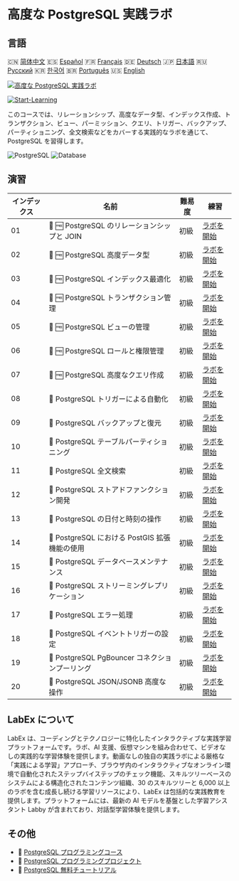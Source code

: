 # 高度な PostgreSQL 実践ラボ

## 言語

🇨🇳 [简体中文](README_zh.md) 🇪🇸 [Español](README_es.md) 🇫🇷 [Français](README_fr.md) 🇩🇪 [Deutsch](README_de.md) 🇯🇵 [日本語](README_ja.md) 🇷🇺 [Русский](README_ru.md) 🇰🇷 [한국어](README_ko.md) 🇧🇷 [Português](README_pt.md) 🇺🇸 [English](README.md) 

[![高度な PostgreSQL 実践ラボ](https://cover-creator.labex.io/advanced-postgresql-practical-labs.png?lang=ja)](https://labex.io/ja/courses/advanced-postgresql-practical-labs)

[![Start-Learning](https://img.shields.io/badge/Start-Learning-whitesmoke?style=for-the-badge)](https://labex.io/ja/courses/advanced-postgresql-practical-labs)

このコースでは、リレーションシップ、高度なデータ型、インデックス作成、トランザクション、ビュー、パーミッション、クエリ、トリガー、バックアップ、パーティショニング、全文検索などをカバーする実践的なラボを通じて、PostgreSQL を習得します。

![PostgreSQL](https://img.shields.io/badge/PostgreSQL-whitesmoke?style=for-the-badge&logo=postgresql)
![Database](https://img.shields.io/badge/Database-whitesmoke?style=for-the-badge&logo=database)


## 演習

|   インデックス | 名前                                            | 難易度   | 練習                                                                                                                               |
|----------------|-------------------------------------------------|----------|------------------------------------------------------------------------------------------------------------------------------------|
|             01 | 📖 🆓 PostgreSQL のリレーションシップと JOIN    | 初級     | <a target='_blank' href='https://labex.io/ja/tutorials/postgresql-postgresql-relationships-and-joins-550959'>ラボを開始</a>        |
|             02 | 📖 🆓 PostgreSQL 高度データ型                   | 初級     | <a target='_blank' href='https://labex.io/ja/tutorials/postgresql-postgresql-advanced-data-types-550947'>ラボを開始</a>            |
|             03 | 📖 🆓 PostgreSQL インデックス最適化             | 初級     | <a target='_blank' href='https://labex.io/ja/tutorials/postgresql-postgresql-index-optimization-550955'>ラボを開始</a>             |
|             04 | 📖 🆓 PostgreSQL トランザクション管理           | 初級     | <a target='_blank' href='https://labex.io/ja/tutorials/postgresql-postgresql-transaction-management-550964'>ラボを開始</a>         |
|             05 | 📖 🆓 PostgreSQL ビューの管理                   | 初級     | <a target='_blank' href='https://labex.io/ja/tutorials/postgresql-postgresql-views-management-550966'>ラボを開始</a>               |
|             06 | 📖 🆓 PostgreSQL ロールと権限管理               | 初級     | <a target='_blank' href='https://labex.io/ja/tutorials/postgresql-postgresql-role-and-permission-management-550960'>ラボを開始</a> |
|             07 | 📖 🆓 PostgreSQL 高度なクエリ作成               | 初級     | <a target='_blank' href='https://labex.io/ja/tutorials/postgresql-postgresql-advanced-query-writing-550948'>ラボを開始</a>         |
|             08 | 📖  PostgreSQL トリガーによる自動化             | 初級     | <a target='_blank' href='https://labex.io/ja/tutorials/postgresql-postgresql-trigger-automation-550965'>ラボを開始</a>             |
|             09 | 📖  PostgreSQL バックアップと復元               | 初級     | <a target='_blank' href='https://labex.io/ja/tutorials/postgresql-postgresql-backup-and-restore-550949'>ラボを開始</a>             |
|             10 | 📖  PostgreSQL テーブルパーティショニング       | 初級     | <a target='_blank' href='https://labex.io/ja/tutorials/postgresql-postgresql-table-partitioning-550963'>ラボを開始</a>             |
|             11 | 📖  PostgreSQL 全文検索                         | 初級     | <a target='_blank' href='https://labex.io/ja/tutorials/postgresql-postgresql-full-text-search-550954'>ラボを開始</a>               |
|             12 | 📖  PostgreSQL ストアドファンクション開発       | 初級     | <a target='_blank' href='https://labex.io/ja/tutorials/postgresql-postgresql-stored-function-development-550961'>ラボを開始</a>    |
|             13 | 📖  PostgreSQL の日付と時刻の操作               | 初級     | <a target='_blank' href='https://labex.io/ja/tutorials/postgresql-postgresql-date-and-time-operations-550951'>ラボを開始</a>       |
|             14 | 📖  PostgreSQL における PostGIS 拡張機能の使用  | 初級     | <a target='_blank' href='https://labex.io/ja/tutorials/postgresql-using-the-postgis-extension-in-postgresql-550958'>ラボを開始</a> |
|             15 | 📖  PostgreSQL データベースメンテナンス         | 初級     | <a target='_blank' href='https://labex.io/ja/tutorials/postgresql-postgresql-database-maintenance-550950'>ラボを開始</a>           |
|             16 | 📖  PostgreSQL ストリーミングレプリケーション   | 初級     | <a target='_blank' href='https://labex.io/ja/tutorials/postgresql-postgresql-streaming-replication-550962'>ラボを開始</a>          |
|             17 | 📖  PostgreSQL エラー処理                       | 初級     | <a target='_blank' href='https://labex.io/ja/tutorials/postgresql-postgresql-error-handling-550952'>ラボを開始</a>                 |
|             18 | 📖  PostgreSQL イベントトリガーの設定           | 初級     | <a target='_blank' href='https://labex.io/ja/tutorials/postgresql-postgresql-event-trigger-setup-550953'>ラボを開始</a>            |
|             19 | 📖  PostgreSQL PgBouncer コネクションプーリング | 初級     | <a target='_blank' href='https://labex.io/ja/tutorials/postgresql-postgresql-pgbouncer-connection-pooling-550957'>ラボを開始</a>   |
|             20 | 📖  PostgreSQL JSON/JSONB 高度な操作            | 初級     | <a target='_blank' href='https://labex.io/ja/tutorials/postgresql-postgresql-json-jsonb-advanced-operations-550956'>ラボを開始</a> |

## LabEx について

LabEx は、コーディングとテクノロジーに特化したインタラクティブな実践学習プラットフォームです。ラボ、AI 支援、仮想マシンを組み合わせて、ビデオなしの実践的な学習体験を提供します。動画なしの独自の実践ラボによる厳格な「実践による学習」アプローチ、ブラウザ内のインタラクティブなオンライン環境で自動化されたステップバイステップのチェック機能、スキルツリーベースのシステムによる構造化されたコンテンツ組織、30 のスキルツリーと 6,000 以上のラボを含む成長し続ける学習リソースにより、LabEx は包括的な実践教育を提供します。プラットフォームには、最新の AI モデルを基盤とした学習アシスタント Labby が含まれており、対話型学習体験を提供します。

## その他

- 🔗 [PostgreSQL プログラミングコース](https://github.com/labex-labs/awesome-programming-courses)
- 🔗 [PostgreSQL プログラミングプロジェクト](https://github.com/labex-labs/awesome-programming-projects)
- 🔗 [PostgreSQL 無料チュートリアル](https://github.com/labex-labs/postgresql-free-tutorials)

